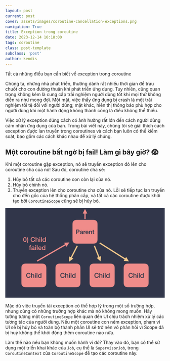 ```yaml
---
layout: post
current: post
cover: assets/images/coroutine-cancellation-exceptions.png
navigation: True
title: Exception trong coroutine
date: 2023-12-14 10:18:00
tags: coroutine
class: post-template
subclass: 'post'
author: kendis
---
```


Tất cả những điều bạn cần biết về exception trong coroutine

Chúng ta, những nhà phát triển, thường dành rất nhiều thời gian để trau chuốt cho con đường thuận khi phát triển ứng dụng. Tuy nhiên, cũng quan trọng không kém là cung cấp trải nghiệm người dùng tốt khi mọi thứ không diễn ra như mong đợi. Một mặt, việc thấy ứng dụng bị crash là một trải nghiệm tồi tệ đối với người dùng; mặt khác, hiển thị thông báo phù hợp cho người dùng khi một hành động không thành công là điều không thể thiếu.

Việc xử lý exception đúng cách có ảnh hưởng rất lớn đến cách người dùng cảm nhận ứng dụng của bạn. Trong bài viết này, chúng tôi sẽ giải thích cách exception được lan truyền trong coroutines và cách bạn luôn có thể kiểm soát, bao gồm các cách khác nhau để xử lý chúng.

##  Một coroutine bất ngờ bị fail! Làm gì bây giờ? 😱

Khi một coroutine gặp exception, nó sẽ truyền exception đó lên cho coroutine cha của nó! Sau đó, coroutine cha sẽ:
1. Hủy bỏ tất cả các coroutine con còn lại của nó.
2. Hủy bỏ chính nó.
3. Truyền exception lên cho coroutine cha của nó.
Lỗi sẽ tiếp tục lan truyền cho đến gốc của hệ thống phân cấp, và tất cả các coroutine được khởi tạo bởi ```CoroutineScope``` cũng sẽ bị hủy bỏ.

![Một exception trong một coroutine sẽ lan truyền xuyên suốt hệ thống phân cấp của các coroutine.](assets/images/coroutine-cancellation-exceptions-1.gif)

Mặc dù việc truyền tải exception có thể hợp lý trong một số trường hợp, nhưng cũng có những trường hợp khác mà nó không mong muốn. Hãy tưởng tượng một ```CoroutineScope``` liên quan đến UI chịu trách nhiệm xử lý các tương tác của người dùng. Nếu một coroutine con ném exception, phạm vi UI sẽ bị hủy bỏ và toàn bộ thành phần UI sẽ trở nên vô phản hồi vì Scope đã bị huỷ không thể khởi động thêm coroutine nào nữa.

Làm thế nào nếu bạn không muốn hành vi đó? Thay vào đó, bạn có thể sử dụng một triển khai khác của ```Job```, cụ thể là ```SupervisorJob```, trong ```CoroutineContext``` của ```CoroutineScope``` để tạo các coroutine này.



